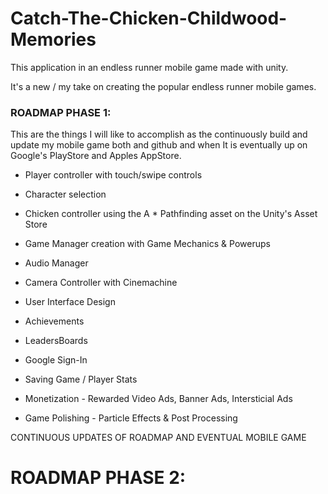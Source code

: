 # Catch-The-Chicken-Childwood-Memories
This application in an endless runner mobile game made with unity. 

It's a new / my take on creating the popular endless runner mobile games.

### ROADMAP PHASE 1:
This are the things I will like to accomplish as the continuously build and update my mobile game both and github and when It is eventually up on Google's PlayStore and Apples AppStore.

* Player controller with touch/swipe controls

* Character selection

* Chicken controller using the A * Pathfinding asset on the Unity's Asset Store

* Game Manager creation with Game Mechanics & Powerups

* Audio Manager

* Camera Controller with Cinemachine

* User Interface Design

* Achievements

* LeadersBoards

* Google Sign-In

* Saving Game / Player Stats

* Monetization - Rewarded Video Ads, Banner Ads, Intersticial Ads

* Game Polishing - Particle Effects & Post Processing

CONTINUOUS UPDATES OF ROADMAP AND EVENTUAL MOBILE GAME

# ROADMAP PHASE 2:
